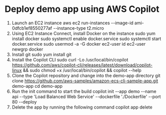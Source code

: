 # Deploy demo app using AWS Copilot

1. Launch an EC2 instance
aws ec2 run-instances --image-id ami-0dfcb1ef8550277af --instance-type t2.micro
2. Using EC2 Instance Connect, install Docker on the instance
sudo yum install docker
sudo systemctl enable docker.service
sudo systemctl start docker.service
sudo usermod -a -G docker ec2-user
id ec2-user
newgrp docker
3. Install git
sudo yum install git
4. Install the Copilot CLI
sudo curl -Lo /usr/local/bin/copilot https://github.com/aws/copilot-cli/releases/latest/download/copilot-linux && sudo chmod +x /usr/local/bin/copilot && copilot --help
5. Clone the Copilot repository and change into the demo-app directory
git clone https://github.com/aws-samples/amazon-ecs-cli-sample-app.git demo-app
cd demo-app
6. Run the init command to start the build
copilot init --app demo --name api --type 'Load Balanced Web Service' --dockerfile './Dockerfile' --port 80 --deploy
7. Delete the app by running the following command
copilot app delete